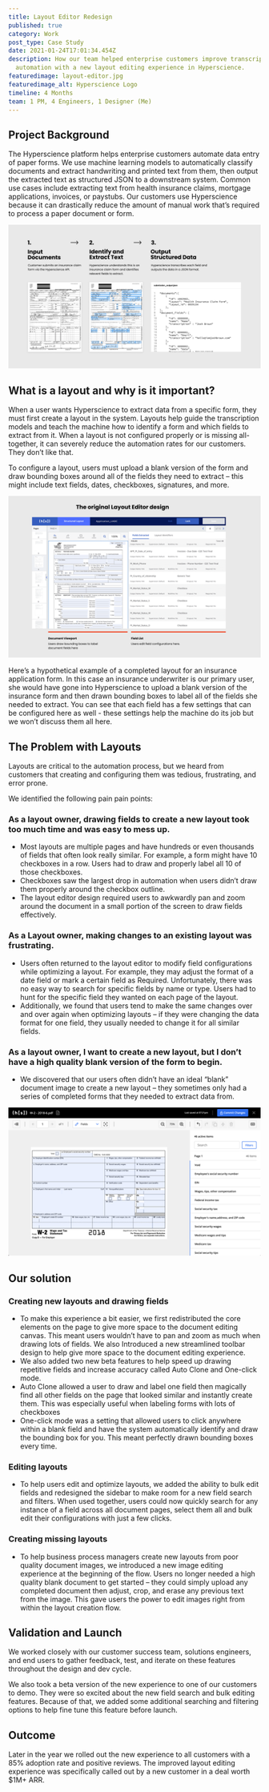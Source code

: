 ```yaml
---
title: Layout Editor Redesign
published: true
category: Work
post_type: Case Study
date: 2021-01-24T17:01:34.454Z
description: How our team helped enterprise customers improve transcription
  automation with a new layout editing experience in Hyperscience.
featuredimage: layout-editor.jpg
featuredimage_alt: Hyperscience Logo
timeline: 4 Months
team: 1 PM, 4 Engineers, 1 Designer (Me)
---
```

## Project Background

The Hyperscience platform helps enterprise customers automate data entry of paper forms. We use machine learning models to automatically classify documents and extract handwriting and printed text from them, then output the extracted text as structured JSON to a downstream system. Common use cases include extracting text from health insurance claims, mortgage applications, invoices, or paystubs. Our customers use Hyperscience because it can drastically reduce the amount of manual work that’s required to process a paper document or form.

![Hyperscience Workflow](hyperscience-flow.png "Hyperscience Workflow")

## What is a layout and why is it important?

When a user wants Hyperscience to extract data from a specific form, they must first create a layout in the system. Layouts help guide the transcription models and teach the machine how to identify a form and which fields to extract from it. When a layout is not configured properly or is missing all-together, it can severely reduce the automation rates for our customers. They don’t like that. 

To configure a layout, users must upload a blank version of the form and draw bounding boxes around all of the fields they need to extract – this might include text fields, dates, checkboxes, signatures, and more.

![Original Layout Editor Design](layout-editor-old.png "The original Layout Editor design")

Here’s a hypothetical example of a completed layout for an insurance application form. In this case an insurance underwriter is our primary user, she would have gone into Hyperscience to upload a blank version of the insurance form and then drawn bounding boxes to label all of the fields she needed to extract. You can see that each field has a few settings that can be configured here as well - these settings help the machine do its job but we won’t discuss them all here.

## The Problem with Layouts

Layouts are critical to the automation process, but we heard from customers that creating and configuring them was tedious, frustrating, and error prone. 

We identified the following pain pain points:

### As a layout owner, drawing fields to create a new layout took too much time and was easy to mess up.

* Most layouts are multiple pages and have hundreds or even thousands of fields that often look really similar. For example, a form might have 10 checkboxes in a row. Users had to draw and properly label all 10 of those checkboxes.
* Checkboxes saw the largest drop in automation when users didn’t draw them properly around the checkbox outline.
* The layout editor design required users to awkwardly pan and zoom around the document in a small portion of the screen to draw fields effectively. 

### As a Layout owner, making changes to an existing layout was frustrating.

* Users often returned to the layout editor to modify field configurations while optimizing a layout. For example, they may adjust the format of a date field or mark a certain field as Required. Unfortunately, there was no easy way to search for specific fields by name or type. Users had to hunt for the specific field they wanted on each page of the layout.
* Additionally, we found that users tend to make the same changes over and over again when optimizing layouts – if they were changing the data format for one field, they usually needed to change it for all similar fields.

### As a layout owner, I want to create a new layout, but I don’t have a high quality blank version of the form to begin.

* We discovered that our users often didn’t have an ideal “blank” document image to create a new layout – they sometimes only had a series of completed forms that they needed to extract data from. 

![New Layout Editor](screen-shot-2021-02-11-at-7.26.30-pm.png "New Layout Editor")

## Our solution

### Creating new layouts and drawing fields

* To make this experience a bit easier, we first redistributed the core elements on the page to give more space to the document editing canvas. This meant users wouldn’t have to pan and zoom as much when drawing lots of fields. We also Introduced a new streamlined toolbar design to help give more space to the document editing experience. 
* We also added two new beta features to help speed up drawing repetitive fields and increase accuracy called Auto Clone and One-click mode.
* Auto Clone allowed a user to draw and label one field then magically find all other fields on the page that looked similar and instantly create them. This was especially useful when labeling forms with lots of checkboxes
* One-click mode was a setting that allowed users to click anywhere within a blank field and have the system automatically identify and draw the bounding box for you. This meant perfectly drawn bounding boxes every time.  

### Editing layouts

* To help users edit and optimize layouts, we added the ability to bulk edit fields and redesigned the sidebar to make room for a new field search and filters. When used together, users could now quickly search for any instance of a field across all document pages, select them all and bulk edit their configurations with just a few clicks.

### Creating missing layouts

* To help business process managers create new layouts from poor quality document images, we introduced a new image editing experience at the beginning of the flow. Users no longer needed a high quality blank document to get started – they could simply upload any completed document then adjust, crop, and erase any previous text from the image. This gave users the power to edit images right from within the layout creation flow.

## Validation and Launch

We worked closely with our customer success team, solutions engineers, and end users to gather feedback, test, and iterate on these features throughout the design and dev cycle. 

We also took a beta version of the new experience to one of our customers to demo. They were so excited about the new field search and bulk editing features. Because of that, we added some additional searching and filtering options to help fine tune this feature before launch.

## Outcome

Later in the year we rolled out the new experience to all customers with a 85% adoption rate and positive reviews. The improved layout editing experience was specifically called out by a new customer in a deal worth $1M+ ARR.
